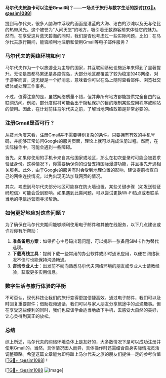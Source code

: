 **马尔代夫旅游卡可以注册Gmail吗？——一场关于旅行与数字生活的探讨[[TG💪+ @esim1088](https://t.me/s/esim1088)]**

提到马尔代夫，很多人脑海中浮现的画面是湛蓝的大海、洁白的沙滩以及无与伦比的热带风光。这个被誉为“人间天堂”的地方，吸引着无数游客前来体验它的魅力。然而，在享受这片蓝天碧海的同时，我们是否也考虑过一些实际问题，比如：在马尔代夫旅行期间，能否顺利地注册和使用Gmail等电子邮件服务？

### 马尔代夫的网络环境如何？

马尔代夫作为一个以旅游业为主导的国家，其互联网基础设施近年来得到了显著提升。无论是首都马累还是各度假岛，大部分地区都覆盖了较为稳定的4G网络。对于游客而言，这无疑是一个好消息，意味着你可以在岛上随时查看邮件、浏览社交媒体或处理工作事务。

不过，值得注意的是，虽然网络质量不错，但并非所有地方都能提供完全自由的互联网访问。例如，部分度假村可能会出于隐私保护的目的限制某些应用程序或网站的使用。因此，在计划前往马尔代夫之前，了解当地网络政策是非常必要的。

### 注册Gmail是否可行？

从技术角度来看，注册Gmail并不需要特别复杂的条件。只要拥有有效的手机号码，并能够正常访问Google的服务页面，理论上就可以完成注册过程。然而，在实际操作中，可能会遇到一些障碍。

首先，如果你使用的手机卡来自其他国家或地区，那么在初次登录时可能会被要求验证身份。这种情况下，你需要确保你的设备支持国际漫游功能，并且事先开通相关服务。此外，由于Google的服务有时会受到地理位置的影响，建议提前检查自己的网络连接情况，以免出现无法加载网页的情况。

其次，考虑到马尔代夫部分地区可能存在防火墙设置，某些关键步骤（如发送验证码短信）可能会受到影响。如果遇到此类问题，可以尝试更换Wi-Fi热点或者联系当地的电信运营商寻求帮助。

### 如何更好地应对这些问题？

为了确保在马尔代夫期间能够顺利使用电子邮件和其他在线服务，以下几点建议或许对你有所帮助：

1. **准备备用方案**：如果担心主号码出现问题，可以携带一张备用SIM卡作为替代选项。
2. **下载离线工具**：提前下载一些常用的办公软件或即时通讯应用，以便在网络状况不佳时也能保持沟通畅通。
3. **咨询专业人士**：出发前不妨向熟悉马尔代夫网络环境的朋友或专业人士请教经验，获取更多实用信息。

### 数字生活与旅行体验的平衡

不可否认，现代科技让我们的旅行变得更加便捷高效。通过电子邮件，我们可以及时回复重要邮件；借助视频通话，我们可以与家人朋友分享旅途中的点滴趣事。但在享受这些便利的同时，我们也应该学会适当地放下手机，去感受大自然的美好，让心灵得到真正的放松。

### 总结

综上所述，马尔代夫的网络环境总体上是友好的，大多数情况下是可以成功注册并使用Gmail的。当然，具体情况因人而异，具体操作时还需结合自身实际情况灵活调整策略。希望这篇文章能为即将踏上马尔代夫之旅的朋友们提供一定的参考价值[[TG💪+ @esim1088](https://t.me/s/esim1088)]！

[[TG💪+ @esim1088](https://t.me/s/esim1088) ![Image](https://i.postimg.cc/4NQfJmqS/Snipaste-2025-05-13-00-14-12.png)]